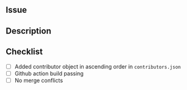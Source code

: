## Issue

<!-- The issue url that you are working on -->

## Description

<!-- Describe what changes you made in this Pull request -->

## Checklist

<!-- Feel free to add ore remove checklist according to your Pull request requirements. -->

- [ ] Added contributor object in ascending order in `contributors.json`
- [ ] Github action build passing
- [ ] No merge conflicts
